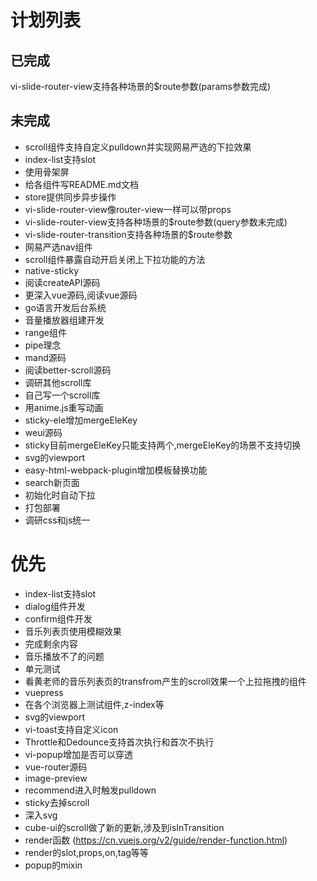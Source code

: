 # 计划列表

## 已完成
  vi-slide-router-view支持各种场景的$route参数(params参数完成)
## 未完成
- scroll组件支持自定义pulldown并实现网易严选的下拉效果
- index-list支持slot
- 使用骨架屏
- 给各组件写README.md文档
- store提供同步异步操作
- vi-slide-router-view像router-view一样可以带props
- vi-slide-router-view支持各种场景的$route参数(query参数未完成)
- vi-slide-router-transition支持各种场景的$route参数
- 网易严选nav组件
- scroll组件暴露自动开启关闭上下拉功能的方法
- native-sticky
- 阅读createAPI源码
- 更深入vue源码,阅读vue源码
- go语言开发后台系统
- 音量播放器组建开发
- range组件
- pipe理念
- mand源码
- 阅读better-scroll源码
- 调研其他scroll库
- 自己写一个scroll库
- 用anime.js重写动画
- sticky-ele增加mergeEleKey
- weui源码
- sticky目前mergeEleKey只能支持两个,mergeEleKey的场景不支持切换
- svg的viewport
- easy-html-webpack-plugin增加模板替换功能
- search新页面
- 初始化时自动下拉
- 打包部署
- 调研css和js统一

# 优先
- index-list支持slot
- dialog组件开发
- confirm组件开发
- 音乐列表页使用模糊效果
- 完成剩余内容
- 音乐播放不了的问题
- 单元测试
- 看黄老师的音乐列表页的transfrom产生的scroll效果一个上拉拖拽的组件
- vuepress
- 在各个浏览器上测试组件,z-index等
- svg的viewport
- vi-toast支持自定义icon
- Throttle和Dedounce支持首次执行和首次不执行
- vi-popup增加是否可以穿透
- vue-router源码
- image-preview
- recommend进入时触发pulldown
- sticky去掉scroll
- 深入svg
- cube-ui的scroll做了新的更新,涉及到isInTransition
- render函数
(https://cn.vuejs.org/v2/guide/render-function.html)
- render的slot,props,on,tag等等
- popup的mixin

